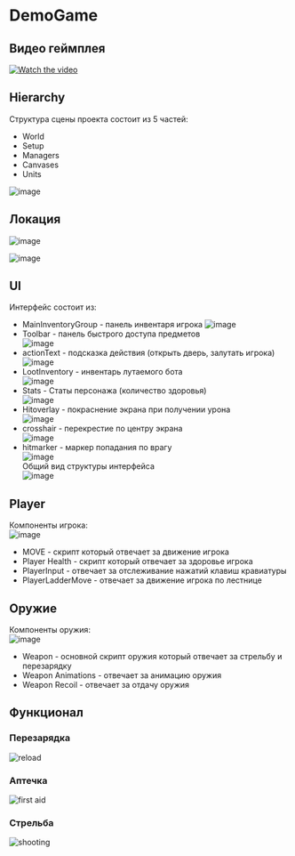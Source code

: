 # DemoGame
## Видео геймплея
[![Watch the video](http://img.youtube.com/vi/J-FP1Vwp6-M/0.jpg)](https://youtu.be/J-FP1Vwp6-M)

## Hierarchy
Структура сцены проекта состоит из 5 частей:
* World
* Setup
* Managers
* Canvases
* Units
  
![image](https://github.com/user-attachments/assets/c415191d-7112-4b83-a770-b62d50008f85)


## Локация 
![image](https://github.com/user-attachments/assets/228053ed-cac7-409f-87ac-d0afe1ddb052)

![image](https://github.com/user-attachments/assets/411bc48c-dc18-49db-a24f-73a48740e450)


## UI
Интерфейс состоит из:
* MainInventoryGroup - панель инвентаря игрока
  ![image](https://github.com/user-attachments/assets/7353f8bc-a24e-48f9-a900-16cb39a6e5b6)
* Toolbar - панель быстрого доступа предметов<br>
  ![image](https://github.com/user-attachments/assets/d020289d-3c7d-4b86-be58-451cd9da4ce2)
* actionText - подсказка действия (открыть дверь, залутать игрока)<br>
![image](https://github.com/user-attachments/assets/a8c6e90f-4101-433a-be40-1625cadf27d0)
* LootInventory - инвентарь лутаемого бота<br>
![image](https://github.com/user-attachments/assets/e489807d-53e2-402f-b60b-a1c2b6e9f737)
* Stats - Статы персонажа (количество здоровья)<br>
![image](https://github.com/user-attachments/assets/a13d7014-fc8f-419f-a43e-3bd7e3adeda4)
* Hitoverlay - покраснение экрана при получении урона<br>
![image](https://github.com/user-attachments/assets/83de3dc6-031b-4f0f-a9ef-205d15aefcde)
* crosshair - перекрестие по центру экрана<br>
![image](https://github.com/user-attachments/assets/5a8bdd37-952c-4536-9ddb-193338e223a8)
* hitmarker - маркер попадания по врагу<br>
![image](https://github.com/user-attachments/assets/9cd7684c-0fc8-4b2c-9878-6da385663460)
<br>Общий вид структуры интерфейса<br>
![image](https://github.com/user-attachments/assets/704de67a-1bc4-42d3-b5f6-6d2b9cd3104d)

## Player
Компоненты игрока:<br>
![image](https://github.com/user-attachments/assets/b28d5d4d-15c5-4156-a9c7-226533d79eef)

* MOVE - скрипт который отвечает за движение игрока
* Player Health - скрипт который отвечает за здоровье игрока
* PlayerInput - отвечает за отслеживание нажатий клавиш кравиатуры
* PlayerLadderMove - отвечает за движение игрока по лестнице

## Оружие
Компоненты оружия: <br>
![image](https://github.com/user-attachments/assets/ce8a194a-1e3e-4f56-a2c6-c3000d9fe373)

* Weapon - основной скрипт оружия который отвечает за стрельбу и перезарядку
* Weapon Animations - отвечает за анимацию оружия
* Weapon Recoil - отвечает за отдачу оружия

## Функционал

### Перезарядка
![reload](https://github.com/user-attachments/assets/af2f59b1-2c87-4118-9f74-16f72deca694)

### Аптечка
![first aid](https://github.com/user-attachments/assets/71defd20-30d7-4f84-8044-41239ba19543)

### Стрельба
![shooting](https://github.com/user-attachments/assets/22392dd6-4be5-43b4-a4b5-0f33a621af17)





